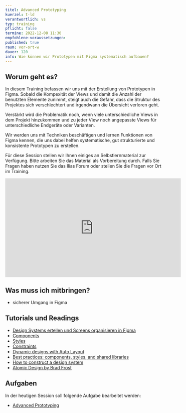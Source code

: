 ```yaml
---
titel: Advanced Prototyping
kuerzel: t-ld
verantwortlich: vs
typ: training
pflicht: false
termine: 2022-12-08 11:30
empfohlene-voraussetzungen: 
published: true
raum: vor-ort-w
dauer: 120
info: Wie können wir Prototypen mit Figma systematisch aufbauen?
---
```


## Worum geht es?

In diesem Training befassen wir uns mit der Erstellung von Prototypen in Figma. Sobald die Kompexität der Views und damit die Anzahl der benutzten Elemente zunimmt, steigt auch die Gefahr, dass die  Struktur des Projektes sich verschlechtert und irgendwann die Übersicht verloren geht.

Verstärkt wird die Problematik noch, wenn viele unterschiedliche Views in dem Projekt hinzukommen und zu jeder View noch angepasste Views für unterschiedliche Endgeräte oder Varianten.

Wir werden uns mit Techniken beschäftigen und lernen Funktionen von Figma kennen, die uns dabei helfen systematische, gut strukturierte und konsistente Prototypen zu erstellen. 

Für diese Session stellen wir Ihnen einiges an Selbstlernmaterial zur Verfügung. Bitte arbeiten Sie das Material als Vorbereitung durch. Falls Sie Fragen haben nutzen Sie das Ilias Forum oder stellen Sie die Fragen vor Ort im Training.

<iframe width="560" height="315" src="https://www.youtube.com/embed/A_bdqGcjuBo" frameborder="0" allow="accelerometer; autoplay; encrypted-media; gyroscope; picture-in-picture" allowfullscreen></iframe>


## Was muss ich mitbringen?
- sicherer Umgang in Figma

## Tutorials und Readings
- [Design Systems ertellen und Screens organisieren in Figma](https://www.youtube.com/watch?v=A_bdqGcjuBo)
- [Components](https://help.figma.com/hc/en-us/sections/360006233714-Components/)
- [Styles](https://help.figma.com/hc/en-us/sections/360006268153-Styles)
- [Constraints](https://help.figma.com/hc/en-us/articles/360039957734-Apply-constraints-to-define-how-layers-resize)
- [Dynamic designs with Auto Layout](https://help.figma.com/hc/en-us/articles/360040451373-Create-dynamic-designs-with-Auto-Layout)
- [Best practices: components, styles, and shared libraries](https://www.figma.com/best-practices/components-styles-and-shared-libraries/)
- [How to construct a design system](https://www.freecodecamp.org/news/how-to-construct-a-design-system-864adbf2a117/)
- [Atomic Design by Brad Frost](http://atomicdesign.bradfrost.com)


## Aufgaben
In der heutigen Session soll folgende Aufgabe bearbeitet werden:
- [Advanced Prototyping](/mi-bachelor-screendesign/assignments/training-002-advanced-prototyping/)


<!--
## Sie haben keinen Rechner?
Kein Problem, denn wir haben welche. Allerdings nur Macs. Uuuuuhh. Wenn Sie einen brauchen, bitte rechtzeitig an Volker Schaefer wenden. Unsere Rechner können nur für die Workshops und Trainings ausgeliehen werden. Im MI Pool stehen aber immer Rechner für Sie bereit.
-->
